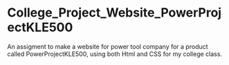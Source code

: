 # College_Project_Website_PowerProjectKLE500
An assigment to make a website for power tool company for a product called PowerProjectKLE500, using both Html and CSS for my college class.
